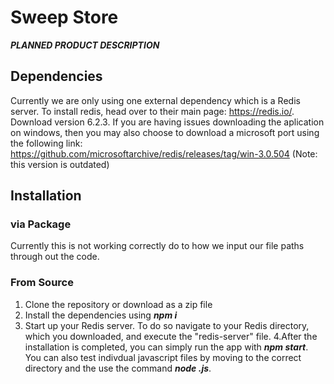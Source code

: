 # Sweep Store
***PLANNED PRODUCT DESCRIPTION***
## Dependencies
  Currently we are only using one external dependency which is a Redis server. To install redis, head over to their main page: https://redis.io/.
  Download version 6.2.3. If you are having issues downloading the aplication on windows, then you may also choose to download a microsoft port 
  using the following link: https://github.com/microsoftarchive/redis/releases/tag/win-3.0.504 (Note: this version is outdated)
## Installation
### via Package
  Currently this is not working correctly do to how we input our file paths through out the code.
### From Source
1. Clone the repository or download as a zip file
2. Install the dependencies using ***npm i***
3. Start up your Redis server. To do so navigate to your Redis directory, which you downloaded, and execute the "redis-server" file.
4.After the installation is completed, you can simply run the app  with ***npm start***. You can also test indivdual javascript files by moving to the correct directory and the use the command ***node <file>.js***.

